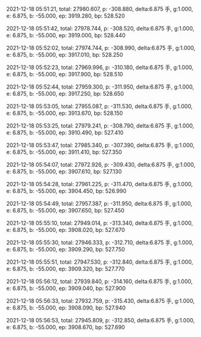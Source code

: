 2021-12-18 05:51:21, total: 27980.607, p: -308.880, delta:6.875 手, g:1.000, e: 6.875, b: -55.000, ep: 3919.280, bp: 528.520

2021-12-18 05:51:42, total: 27978.744, p: -308.520, delta:6.875 手, g:1.000, e: 6.875, b: -55.000, ep: 3919.000, bp: 528.440

2021-12-18 05:52:02, total: 27974.744, p: -308.990, delta:6.875 手, g:1.000, e: 6.875, b: -55.000, ep: 3917.010, bp: 528.250

2021-12-18 05:52:23, total: 27969.996, p: -310.180, delta:6.875 手, g:1.000, e: 6.875, b: -55.000, ep: 3917.900, bp: 528.510

2021-12-18 05:52:44, total: 27959.300, p: -311.950, delta:6.875 手, g:1.000, e: 6.875, b: -55.000, ep: 3917.250, bp: 528.650

2021-12-18 05:53:05, total: 27955.087, p: -311.530, delta:6.875 手, g:1.000, e: 6.875, b: -55.000, ep: 3913.670, bp: 528.150

2021-12-18 05:53:25, total: 27979.241, p: -308.790, delta:6.875 手, g:1.000, e: 6.875, b: -55.000, ep: 3910.490, bp: 527.410

2021-12-18 05:53:47, total: 27985.340, p: -307.390, delta:6.875 手, g:1.000, e: 6.875, b: -55.000, ep: 3911.410, bp: 527.350

2021-12-18 05:54:07, total: 27972.926, p: -309.430, delta:6.875 手, g:1.000, e: 6.875, b: -55.000, ep: 3907.610, bp: 527.130

2021-12-18 05:54:28, total: 27961.225, p: -311.470, delta:6.875 手, g:1.000, e: 6.875, b: -55.000, ep: 3904.450, bp: 526.990

2021-12-18 05:54:49, total: 27957.387, p: -311.950, delta:6.875 手, g:1.000, e: 6.875, b: -55.000, ep: 3907.650, bp: 527.450

2021-12-18 05:55:10, total: 27949.014, p: -313.340, delta:6.875 手, g:1.000, e: 6.875, b: -55.000, ep: 3908.020, bp: 527.670

2021-12-18 05:55:30, total: 27946.333, p: -312.710, delta:6.875 手, g:1.000, e: 6.875, b: -55.000, ep: 3909.290, bp: 527.750

2021-12-18 05:55:51, total: 27947.530, p: -312.840, delta:6.875 手, g:1.000, e: 6.875, b: -55.000, ep: 3909.320, bp: 527.770

2021-12-18 05:56:12, total: 27939.840, p: -314.160, delta:6.875 手, g:1.000, e: 6.875, b: -55.000, ep: 3909.040, bp: 527.900

2021-12-18 05:56:33, total: 27932.759, p: -315.430, delta:6.875 手, g:1.000, e: 6.875, b: -55.000, ep: 3908.090, bp: 527.940

2021-12-18 05:56:53, total: 27945.809, p: -312.850, delta:6.875 手, g:1.000, e: 6.875, b: -55.000, ep: 3908.670, bp: 527.690